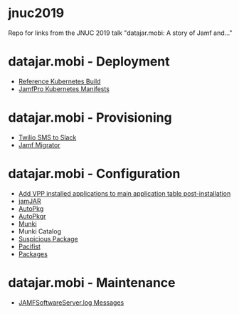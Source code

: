 # jnuc2019
Repo for links from the JNUC 2019 talk "datajar.mobi: A story of Jamf and…"

# datajar.mobi - Deployment
- [Reference Kubernetes Build](https://github.com/dataJAR/Reference-Kubernetes-Build)
- [JamfPro Kubernetes Manifests](https://github.com/jamf/kubernetesManifests)

# datajar.mobi - Provisioning
- [Twilio SMS to Slack](https://www.twilio.com/docs/studio/tutorials/how-to-post-sms-to-slack)
- [Jamf Migrator](https://github.com/jamf/JamfMigrator)

# datajar.mobi - Configuration
- [Add VPP installed applications to main application table post-installation](https://www.jamf.com/jamf-nation/feature-requests/6346/add-vpp-installed-applications-to-main-application-table-post-installation)
- [jamJAR](https://github.com/dataJAR/jamJAR)
- [AutoPkg](https://github.com/autopkg/autopkg)
- [AutoPkgr](https://github.com/lindegroup/autopkgr)
- [Munki](https://github.com/munki/munki)
- Munki Catalog
- [Suspicious Package](https://www.mothersruin.com/software/SuspiciousPackage/get.html)
- [Pacifist](https://www.charlessoft.com)
- [Packages](http://s.sudre.free.fr/Software/Packages/about.html)

# datajar.mobi - Maintenance
- [JAMFSoftwareServer.log Messages](https://github.com/dataJAR/JAMFSoftwareServer.log-Messages)
